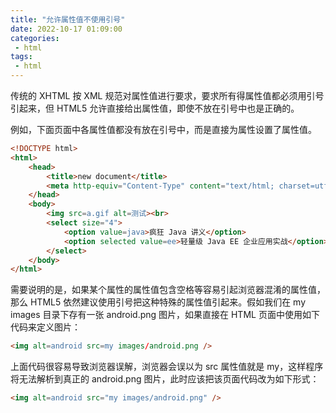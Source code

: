 ```yaml
---
title: "允许属性值不使用引号"
date: 2022-10-17 01:09:00
categories:
 - html
tags:
 - html
---
```


传统的 XHTML 按 XML 规范对属性值进行要求，要求所有得属性值都必须用引号引起来，但 HTML5 允许直接给出属性值，即使不放在引号中也是正确的。

例如，下面页面中各属性值都没有放在引号中，而是直接为属性设置了属性值。

```html
<!DOCTYPE html>
<html>
    <head>
        <title>new document</title>
        <meta http-equiv="Content-Type" content="text/html; charset=utf-8" />
    </head>
    <body>
        <img src=a.gif alt=测试><br>
        <select size="4">
            <option value=java>疯狂 Java 讲义</option>
            <option selected value=ee>轻量级 Java EE 企业应用实战</option>
        </select>
    </body>
</html>
```

需要说明的是，如果某个属性的属性值包含空格等容易引起浏览器混淆的属性值，那么 HTML5 依然建议使用引号把这种特殊的属性值引起来。假如我们在 my images 目录下存有一张 android.png 图片，如果直接在 HTML 页面中使用如下代码来定义图片：

```html
<img alt=android src=my images/android.png />
```

上面代码很容易导致浏览器误解，浏览器会误以为 src 属性值就是 my，这样程序将无法解析到真正的 android.png 图片，此时应该把该页面代码改为如下形式：

```html
<img alt=android src="my images/android.png" />
```